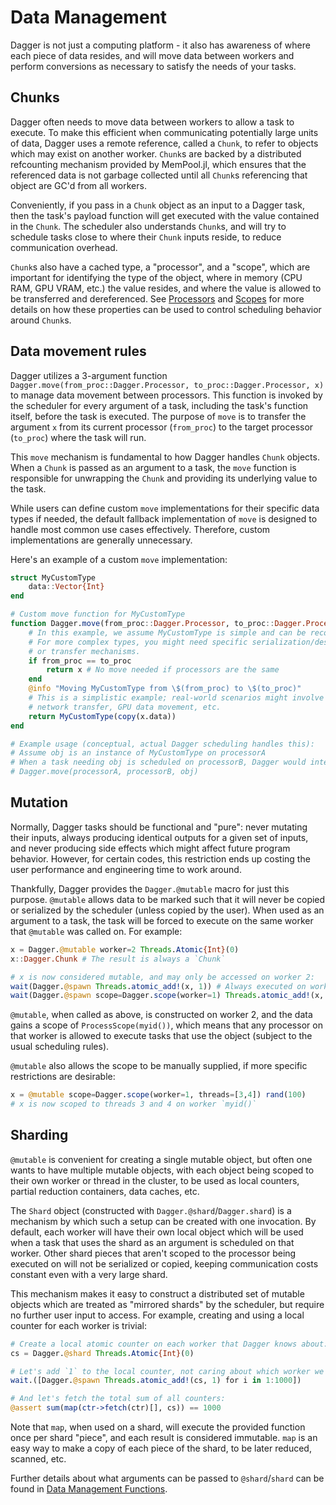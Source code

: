 # Data Management

Dagger is not just a computing platform - it also has awareness of where each
piece of data resides, and will move data between workers and perform
conversions as necessary to satisfy the needs of your tasks.

## Chunks

Dagger often needs to move data between workers to allow a task to execute. To
make this efficient when communicating potentially large units of data, Dagger
uses a remote reference, called a `Chunk`, to refer to objects which may
exist on another worker. `Chunk`s are backed by a distributed refcounting
mechanism provided by MemPool.jl, which ensures that the referenced data is not
garbage collected until all `Chunk`s referencing that object are GC'd from all
workers.

Conveniently, if you pass in a `Chunk` object as an input to a Dagger task,
then the task's payload function will get executed with the value contained in
the `Chunk`. The scheduler also understands `Chunk`s, and will try to schedule
tasks close to where their `Chunk` inputs reside, to reduce communication
overhead.

`Chunk`s also have a cached type, a "processor", and a "scope", which are
important for identifying the type of the object, where in memory (CPU RAM, GPU
VRAM, etc.) the value resides, and where the value is allowed to be transferred
and dereferenced. See [Processors](@ref) and [Scopes](@ref) for more details on
how these properties can be used to control scheduling behavior around `Chunk`s.

## Data movement rules

Dagger utilizes a 3-argument function `Dagger.move(from_proc::Dagger.Processor, to_proc::Dagger.Processor, x)` to manage data movement between processors. This function is invoked by the scheduler for every argument of a task, including the task's function itself, before the task is executed. The purpose of `move` is to transfer the argument `x` from its current processor (`from_proc`) to the target processor (`to_proc`) where the task will run.

This `move` mechanism is fundamental to how Dagger handles `Chunk` objects. When a `Chunk` is passed as an argument to a task, the `move` function is responsible for unwrapping the `Chunk` and providing its underlying value to the task.

While users can define custom `move` implementations for their specific data types if needed, the default fallback implementation of `move` is designed to handle most common use cases effectively. Therefore, custom implementations are generally unnecessary.

Here's an example of a custom `move` implementation:

```julia
struct MyCustomType
    data::Vector{Int}
end

# Custom move function for MyCustomType
function Dagger.move(from_proc::Dagger.Processor, to_proc::Dagger.Processor, x::MyCustomType)
    # In this example, we assume MyCustomType is simple and can be reconstructed.
    # For more complex types, you might need specific serialization/deserialization logic
    # or transfer mechanisms.
    if from_proc == to_proc
        return x # No move needed if processors are the same
    end
    @info "Moving MyCustomType from \$(from_proc) to \$(to_proc)"
    # This is a simplistic example; real-world scenarios might involve
    # network transfer, GPU data movement, etc.
    return MyCustomType(copy(x.data))
end

# Example usage (conceptual, actual Dagger scheduling handles this):
# Assume obj is an instance of MyCustomType on processorA
# When a task needing obj is scheduled on processorB, Dagger would internally call:
# Dagger.move(processorA, processorB, obj)
```

## Mutation

Normally, Dagger tasks should be functional and "pure": never mutating their
inputs, always producing identical outputs for a given set of inputs, and never
producing side effects which might affect future program behavior. However, for
certain codes, this restriction ends up costing the user performance and
engineering time to work around.

Thankfully, Dagger provides the `Dagger.@mutable` macro for just this purpose.
`@mutable` allows data to be marked such that it will never be copied or
serialized by the scheduler (unless copied by the user). When used as an
argument to a task, the task will be forced to execute on the same worker that
`@mutable` was called on. For example:

```julia
x = Dagger.@mutable worker=2 Threads.Atomic{Int}(0)
x::Dagger.Chunk # The result is always a `Chunk`

# x is now considered mutable, and may only be accessed on worker 2:
wait(Dagger.@spawn Threads.atomic_add!(x, 1)) # Always executed on worker 2
wait(Dagger.@spawn scope=Dagger.scope(worker=1) Threads.atomic_add!(x, 1)) # SchedulingException
```

`@mutable`, when called as above, is constructed on worker 2, and the data
gains a scope of `ProcessScope(myid())`, which means that any processor on that
worker is allowed to execute tasks that use the object (subject to the usual
scheduling rules).

`@mutable` also allows the scope to be manually supplied, if more specific
restrictions are desirable:

```julia
x = @mutable scope=Dagger.scope(worker=1, threads=[3,4]) rand(100)
# x is now scoped to threads 3 and 4 on worker `myid()`
```

## Sharding

`@mutable` is convenient for creating a single mutable object, but often one
wants to have multiple mutable objects, with each object being scoped to their
own worker or thread in the cluster, to be used as local counters, partial
reduction containers, data caches, etc.

The `Shard` object (constructed with `Dagger.@shard`/`Dagger.shard`) is a
mechanism by which such a setup can be created with one invocation.  By
default, each worker will have their own local object which will be used when a
task that uses the shard as an argument is scheduled on that worker. Other
shard pieces that aren't scoped to the processor being executed on will not be
serialized or copied, keeping communication costs constant even with a very
large shard.

This mechanism makes it easy to construct a distributed set of mutable objects
which are treated as "mirrored shards" by the scheduler, but require no further
user input to access. For example, creating and using a local counter for each
worker is trivial:

```julia
# Create a local atomic counter on each worker that Dagger knows about:
cs = Dagger.@shard Threads.Atomic{Int}(0)

# Let's add `1` to the local counter, not caring about which worker we're on:
wait.([Dagger.@spawn Threads.atomic_add!(cs, 1) for i in 1:1000])

# And let's fetch the total sum of all counters:
@assert sum(map(ctr->fetch(ctr)[], cs)) == 1000
```

Note that `map`, when used on a shard, will execute the provided function once
per shard "piece", and each result is considered immutable. `map` is an easy
way to make a copy of each piece of the shard, to be later reduced, scanned,
etc.

Further details about what arguments can be passed to `@shard`/`shard` can be found in [Data Management Functions](@ref).
